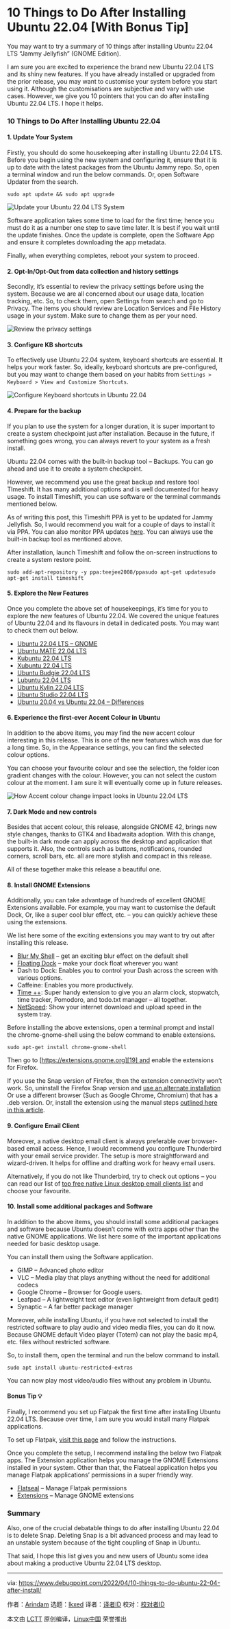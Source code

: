 [#]: subject: "10 Things to Do After Installing Ubuntu 22.04 [With Bonus Tip]"
[#]: via: "https://www.debugpoint.com/2022/04/10-things-to-do-ubuntu-22-04-after-install/"
[#]: author: "Arindam https://www.debugpoint.com/author/admin1/"
[#]: collector: "lkxed"
[#]: translator: " "
[#]: reviewer: " "
[#]: publisher: " "
[#]: url: " "

10 Things to Do After Installing Ubuntu 22.04 [With Bonus Tip]
======
You may want to try a summary of 10 things after installing Ubuntu 22.04 LTS “Jammy Jellyfish” (GNOME Edition).

I am sure you are excited to experience the brand new Ubuntu 22.04 LTS and its shiny new features. If you have already installed or upgraded from the prior release, you may want to customise your system before you start using it. Although the customisations are subjective and vary with use cases. However, we give you 10 pointers that you can do after installing Ubuntu 22.04 LTS. I hope it helps.

### 10 Things to Do After Installing Ubuntu 22.04

#### 1. Update Your System

Firstly, you should do some housekeeping after installing Ubuntu 22.04 LTS. Before you begin using the new system and configuring it, ensure that it is up to date with the latest packages from the Ubuntu Jammy repo. So, open a terminal window and run the below commands. Or, open Software Updater from the search.

```
sudo apt update && sudo apt upgrade
```

![Update your Ubuntu 22.04 LTS System][1]

Software application takes some time to load for the first time; hence you must do it as a number one step to save time later. It is best if you wait until the update finishes. Once the update is complete, open the Software App and ensure it completes downloading the app metadata.

Finally, when everything completes, reboot your system to proceed.

#### 2. Opt-In/Opt-Out from data collection and history settings

Secondly, it’s essential to review the privacy settings before using the system. Because we are all concerned about our usage data, location tracking, etc. So, to check them, open Settings from search and go to Privacy. The items you should review are Location Services and File History usage in your system. Make sure to change them as per your need.

![Review the privacy settings][2]

#### 3. Configure KB shortcuts

To effectively use Ubuntu 22.04 system, keyboard shortcuts are essential. It helps your work faster. So, ideally, keyboard shortcuts are pre-configured, but you may want to change them based on your habits from `Settings > Keyboard > View and Customize Shortcuts`.

![Configure Keyboard shortcuts in Ubuntu 22.04][3]

#### 4. Prepare for the backup

If you plan to use the system for a longer duration, it is super important to create a system checkpoint just after installation. Because in the future, if something goes wrong, you can always revert to your system as a fresh install.

Ubuntu 22.04 comes with the built-in backup tool – Backups. You can go ahead and use it to create a system checkpoint.

However, we recommend you use the great backup and restore tool TImeshift. It has many additional options and is well documented for heavy usage. To install Timeshift, you can use software or the terminal commands mentioned below.

As of writing this post, this Timeshift PPA is yet to be updated for Jammy Jellyfish. So, I would recommend you wait for a couple of days to install it via PPA. You can also monitor PPA updates [here][4]. You can always use the built-in backup tool as mentioned above.

After installation, launch Timeshift and follow the on-screen instructions to create a system restore point.

```
sudo add-apt-repository -y ppa:teejee2008/ppasudo apt-get updatesudo apt-get install timeshift
```

#### 5. Explore the New Features

Once you complete the above set of housekeepings, it’s time for you to explore the new features of Ubuntu 22.04. We covered the unique features of Ubuntu 22.04 and its flavours in detail in dedicated posts. You may want to check them out below.

* [Ubuntu 22.04 LTS – GNOME][5]
* [Ubuntu MATE 22.04 LTS][6]
* [Kubuntu 22.04 LTS][7]
* [Xubuntu 22.04 LTS][8]
* [Ubuntu Budgie 22.04 LTS][9]
* [Lubuntu 22.04 LTS][10]
* [Ubuntu Kylin 22.04 LTS][11]
* [Ubuntu Studio 22.04 LTS][12]
* [Ubuntu 20.04 vs Ubuntu 22.04 – Differences][13]

#### 6. Experience the first-ever Accent Colour in Ubuntu

In addition to the above items, you may find the new accent colour interesting in this release. This is one of the new features which was due for a long time. So, in the Appearance settings, you can find the selected colour options.

You can choose your favourite colour and see the selection, the folder icon gradient changes with the colour. However, you can not select the custom colour at the moment. I am sure it will eventually come up in future releases.

![How Accent colour change impact looks in Ubuntu 22.04 LTS][14]

#### 7. Dark Mode and new controls

Besides that accent colour, this release, alongside GNOME 42, brings new style changes, thanks to GTK4 and libadwaita adoption. With this change, the built-in dark mode can apply across the desktop and application that supports it. Also, the controls such as buttons, notifications, rounded corners, scroll bars, etc. all are more stylish and compact in this release.

All of these together make this release a beautiful one.

#### 8. Install GNOME Extensions

Additionally, you can take advantage of hundreds of excellent GNOME Extensions available. For example, you may want to customise the default Dock, Or, like a super cool blur effect, etc. – you can quickly achieve these using the extensions.

We list here some of the exciting extensions you may want to try out after installing this release.

* [Blur My Shell][15] – get an exciting blur effect on the default shell
* [Floating Dock][16] – make your dock float wherever you want
* Dash to Dock: Enables you to control your Dash across the screen with various options.
* Caffeine: Enables you more productively.
* [Time ++][17]: Super handy extension to give you an alarm clock, stopwatch, time tracker, Pomodoro, and todo.txt manager – all together.
* [NetSpeed][18]: Show your internet download and upload speed in the system tray.

Before installing the above extensions, open a terminal prompt and install the chrome-gnome-shell using the below command to enable extensions.

```
sudo apt-get install chrome-gnome-shell
```

Then go to [https://extensions.gnome.org][19] and enable the extensions for Firefox.

If you use the Snap version of Firefox, then the extension connectivity won’t work. So, uninstall the Firefox Snap version and [use an alternate installation][20] Or use a different browser (Such as Google Chrome, Chromium) that has a .deb version. Or, install the extension using the manual steps [outlined here in this article][21].

#### 9. Configure Email Client

Moreover, a native desktop email client is always preferable over browser-based email access. Hence, I would recommend you configure Thunderbird with your email service provider. The setup is more straightforward and wizard-driven. It helps for offline and drafting work for heavy email users.

Alternatively, if you do not like Thunderbird, try to check out options – you can read our list of [top free native Linux desktop email clients list][22] and choose your favourite.

#### 10. Install some additional packages and Software

In addition to the above items, you should install some additional packages and software because Ubuntu doesn’t come with extra apps other than the native GNOME applications. We list here some of the important applications needed for basic desktop usage.

You can install them using the Software application.

* GIMP – Advanced photo editor
* VLC – Media play that plays anything without the need for additional codecs
* Google Chrome – Browser for Google users.
* Leafpad – A lightweight text editor (even lightweight from default gedit)
* Synaptic – A far better package manager

Moreover, while installing Ubuntu, if you have not selected to install the restricted software to play audio and video media files, you can do it now. Because GNOME default Video player (Totem) can not play the basic mp4, etc. files without restricted software.

So, to install them, open the terminal and run the below command to install.

```
sudo apt install ubuntu-restricted-extras
```

You can now play most video/audio files without any problem in Ubuntu.

#### Bonus Tip 💡

Finally, I recommend you set up Flatpak the first time after installing Ubuntu 22.04 LTS. Because over time, I am sure you would install many Flatpak applications.

To set up Flatpak, [visit this page][23] and follow the instructions.

Once you complete the setup, I recommend installing the below two Flatpak apps. The Extension application helps you manage the GNOME Extensions installed in your system. Other than that, the Flatseal application helps you manage Flatpak applications’ permissions in a super friendly way.

* [Flatseal][24] – Manage Flatpak permissions
* [Extensions][25] – Manage GNOME extensions

### Summary

Also, one of the crucial debatable things to do after installing Ubuntu 22.04 is to delete Snap. Deleting Snap is a bit advanced process and may lead to an unstable system because of the tight coupling of Snap in Ubuntu.

That said, I hope this list gives you and new users of Ubuntu some idea about making a productive Ubuntu 22.04 LTS desktop.

--------------------------------------------------------------------------------

via: https://www.debugpoint.com/2022/04/10-things-to-do-ubuntu-22-04-after-install/

作者：[Arindam][a]
选题：[lkxed][b]
译者：[译者ID](https://github.com/译者ID)
校对：[校对者ID](https://github.com/校对者ID)

本文由 [LCTT](https://github.com/LCTT/TranslateProject) 原创编译，[Linux中国](https://linux.cn/) 荣誉推出

[a]: https://www.debugpoint.com/author/admin1/
[b]: https://github.com/lkxed
[1]: https://www.debugpoint.com/wp-content/uploads/2022/04/Update-your-Ubuntu-22.04-LTS-System.jpg
[2]: https://www.debugpoint.com/wp-content/uploads/2022/04/Review-the-privacy-settings.jpg
[3]: https://www.debugpoint.com/wp-content/uploads/2022/04/Configure-Keyboard-shortcuts-in-Ubuntu-22.04.jpg
[4]: https://launchpad.net/~teejee2008/+archive/ubuntu/timeshift/+packages
[5]: https://www.debugpoint.com/2022/01/ubuntu-22-04-lts/
[6]: https://www.debugpoint.com/2022/04/ubuntu-mate-22-04-lts/
[7]: https://www.debugpoint.com/2022/04/kubuntu-22-04-lts/
[8]: https://www.debugpoint.com/2022/04/xubuntu-22-04-lts/
[9]: https://www.debugpoint.com/2022/04/ubuntu-budgie-22-04-lts/
[10]: https://www.debugpoint.com/2022/04/lubuntu-22-04-lts/
[11]: https://www.debugpoint.com/2022/04/ubuntu-kylin-22-04-lts/
[12]: https://www.debugpoint.com/2022/04/ubuntu-studio-22-04-lts/
[13]: https://www.debugpoint.com/2022/04/difference-ubuntu-22-04-20-04/
[14]: https://www.debugpoint.com/wp-content/uploads/2022/04/How-Accent-colour-change-impact-looks-in-Ubuntu-22.04-LTS.jpg
[15]: https://extensions.gnome.org/extension/3193/blur-my-shell/
[16]: https://extensions.gnome.org/extension/3730/floating-dock/
[17]: https://extensions.gnome.org/extension/1238/time/
[18]: https://extensions.gnome.org/extension/104/netspeed/
[19]: https://extensions.gnome.org/
[20]: https://www.debugpoint.com/2021/09/remove-firefox-snap-ubuntu/
[21]: https://www.debugpoint.com/2021/10/manual-installation-gnome-extension/
[22]: https://www.debugpoint.com/2019/06/best-email-client-linux-windows/
[23]: https://flatpak.org/setup/
[24]: https://flathub.org/apps/details/com.github.tchx84.Flatseal
[25]: https://flathub.org/apps/details/org.gnome.Extensions

